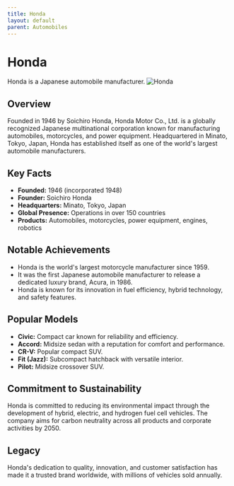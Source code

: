 ```yaml
---
title: Honda
layout: default
parent: Automobiles
---
```


# Honda

Honda is a Japanese automobile manufacturer.
![Honda](/docs/automobiles/Honda/Honda.png)

## Overview

Founded in 1946 by Soichiro Honda, Honda Motor Co., Ltd. is a globally recognized Japanese multinational corporation known for manufacturing automobiles, motorcycles, and power equipment. Headquartered in Minato, Tokyo, Japan, Honda has established itself as one of the world's largest automobile manufacturers.

## Key Facts

- **Founded:** 1946 (incorporated 1948)
- **Founder:** Soichiro Honda
- **Headquarters:** Minato, Tokyo, Japan
- **Global Presence:** Operations in over 150 countries
- **Products:** Automobiles, motorcycles, power equipment, engines, robotics

## Notable Achievements

- Honda is the world's largest motorcycle manufacturer since 1959.
- It was the first Japanese automobile manufacturer to release a dedicated luxury brand, Acura, in 1986.
- Honda is known for its innovation in fuel efficiency, hybrid technology, and safety features.

## Popular Models

- **Civic:** Compact car known for reliability and efficiency.
- **Accord:** Midsize sedan with a reputation for comfort and performance.
- **CR-V:** Popular compact SUV.
- **Fit (Jazz):** Subcompact hatchback with versatile interior.
- **Pilot:** Midsize crossover SUV.

## Commitment to Sustainability

Honda is committed to reducing its environmental impact through the development of hybrid, electric, and hydrogen fuel cell vehicles. The company aims for carbon neutrality across all products and corporate activities by 2050.

## Legacy

Honda's dedication to quality, innovation, and customer satisfaction has made it a trusted brand worldwide, with millions of vehicles sold annually.